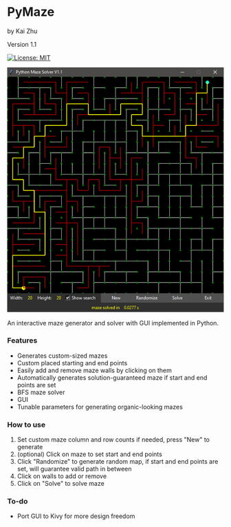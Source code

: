 # PyMaze #
by Kai Zhu

Version 1.1

[![License: MIT](https://img.shields.io/badge/License-MIT-yellow.svg)](https://opensource.org/licenses/MIT)

![picture](scr.png)

An interactive maze generator and solver with GUI implemented in Python.

### Features ###

* Generates custom-sized mazes
* Custom placed starting and end points
* Easily add and remove maze walls by clicking on them
* Automatically generates solution-guaranteed maze if start and end points are set
* BFS maze solver
* GUI
* Tunable parameters for generating organic-looking mazes

### How to use ###
1. Set custom maze column and row counts if needed, press "New" to generate
2. (optional) Click on maze to set start and end points
3. Click "Randomize" to generate random map, if start and end points are set, will guarantee valid path in between
4. Click on walls to add or remove
5. Click on "Solve" to solve maze

### To-do ###
* Port GUI to Kivy for more design freedom